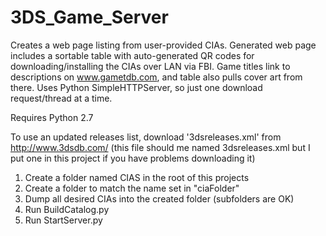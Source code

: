 # 3DS_Game_Server

Creates a web page listing from user-provided CIAs.
Generated web page includes a sortable table with auto-generated QR codes for downloading/installing the CIAs over LAN via FBI.
Game titles link to descriptions on www.gametdb.com, and table also pulls cover art from there.
Uses Python SimpleHTTPServer, so just one download request/thread at a time.

Requires Python 2.7

To use an updated releases list, download '3dsreleases.xml' from http://www.3dsdb.com/ (this file should me named 3dsreleases.xml but I put one in this project if you have problems downloading it)

1. Create a folder named CIAS in the root of this projects
2. Create a folder to match the name set in "ciaFolder"
3. Dump all desired CIAs into the created folder (subfolders are OK)
4. Run BuildCatalog.py
5. Run StartServer.py
